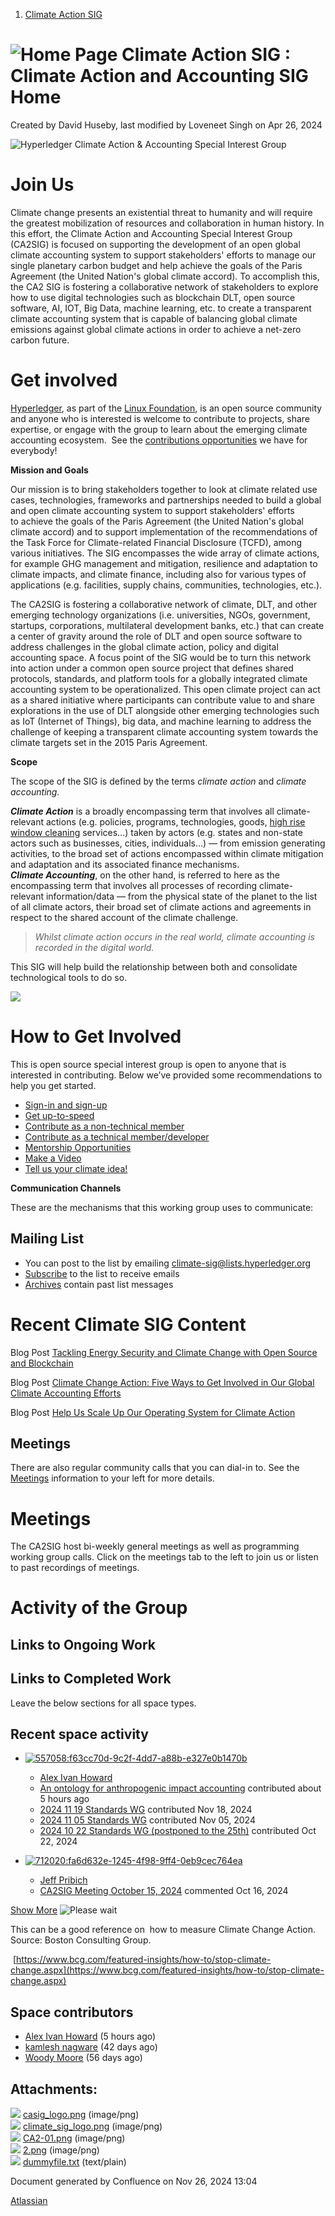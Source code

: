 1. [Climate Action SIG](index.html)

# ![Home Page](images/icons/contenttypes/home_page_16.png) Climate Action SIG : Climate Action and Accounting SIG Home

Created by David Huseby, last modified by Loveneet Singh on Apr 26, 2024

![](attachments/19005445/19010369.png?width=600 "Hyperledger Climate Action & Accounting Special Interest Group")

# **Join Us**

Climate change presents an existential threat to humanity and will require the greatest mobilization of resources and collaboration in human history. In this effort, the Climate Action and Accounting Special Interest Group (CA2SIG) is focused on supporting the development of an open global climate accounting system to support stakeholders' efforts to manage our single planetary carbon budget and help achieve the goals of the Paris Agreement (the United Nation's global climate accord). To accomplish this, the CA2 SIG is fostering a collaborative network of stakeholders to explore how to use digital technologies such as blockchain DLT, open source software, AI, IOT, Big Data, machine learning, etc. to create a transparent climate accounting system that is capable of balancing global climate emissions against global climate actions in order to achieve a net-zero carbon future.

# **Get involved**

[Hyperledger](https://www.hyperledger.org/), as part of the [Linux Foundation](https://www.linuxfoundation.org/), is an open source community and anyone who is interested is welcome to contribute to projects, share expertise, or engage with the group to learn about the emerging climate accounting ecosystem.  See the [contributions opportunities](How-to-Contribute_19006806.html) we have for everybody!

**Mission and Goals**

Our mission is to bring stakeholders together to look at climate related use cases, technologies, frameworks and partnerships needed to build a global and open climate accounting system to support stakeholders' efforts to achieve the goals of the Paris Agreement (the United Nation's global climate accord) and to support implementation of the recommendations of the Task Force for Climate-related Financial Disclosure (TCFD), among various initiatives. The SIG encompasses the wide array of climate actions, for example GHG management and mitigation, resilience and adaptation to climate impacts, and climate finance, including also for various types of applications (e.g. facilities, supply chains, communities, technologies, etc.).

The CA2SIG is fostering a collaborative network of climate, DLT, and other emerging technology organizations (i.e. universities, NGOs, government, startups, corporations, multilateral development banks, etc.) that can create a center of gravity around the role of DLT and open source software to address challenges in the global climate action, policy and digital accounting space. A focus point of the SIG would be to turn this network into action under a common open source project that defines shared protocols, standards, and platform tools for a globally integrated climate accounting system to be operationalized. This open climate project can act as a shared initiative where participants can contribute value to and share explorations in the use of DLT alongside other emerging technologies such as IoT (Internet of Things), big data, and machine learning to address the challenge of keeping a transparent climate accounting system towards the climate targets set in the 2015 Paris Agreement.

**Scope**

The scope of the SIG is defined by the terms *climate action* and *climate accounting.*  

***Climate Action*** is a broadly encompassing term that involves all climate-relevant actions (e.g. policies, programs, technologies, goods, [high rise window cleaning](https://ntpropertycare.com/high-rise-window-cleaning/) services…) taken by actors (e.g. states and non-state actors such as businesses, cities, individuals…) — from emission generating activities, to the broad set of actions encompassed within climate mitigation and adaptation and its associated finance mechanisms.  
***Climate Accounting***, on the other hand, is referred to here as the encompassing term that involves all processes of recording climate-relevant information/data — from the physical state of the planet to the list of all climate actors, their broad set of climate actions and agreements in respect to the shared account of the climate challenge.

> *Whilst climate action occurs in the real world, climate accounting is recorded in the digital world.*

This SIG will help build the relationship between both and consolidate technological tools to do so.

![](attachments/19005445/19005610.png?height=250)

# **How to Get Involved**

This is open source special interest group is open to anyone that is interested in contributing. Below we’ve provided some recommendations to help you get started.

- [Sign-in and sign-up](How-to-Contribute_19006806.html#HowtoContribute-sign-in-sign-up)
- [Get up-to-speed](How-to-Contribute_19006806.html#HowtoContribute-get-up-to-speed)
- [Contribute as a non-technical member](How-to-Contribute_19006806.html#HowtoContribute-contribute-as-non-technical-member)
- [Contribute as a technical member/developer](How-to-Contribute_19006806.html#HowtoContribute-contribute-as-technical-member)
- [Mentorship Opportunities](How-to-Contribute_19006806.html#HowtoContribute-mentorship-opportunities)
- [Make a Video](How-to-Contribute_19006806.html#HowtoContribute-make-video)
- [Tell us your climate idea!](https://lf-hyperledger.atlassian.net/wiki/display/CASIG/Tell+Us+Your+Climate+Idea)

**Communication Channels**

These are the mechanisms that this working group uses to communicate:

## **Mailing List**

- You can post to the list by emailing [climate-sig@lists.hyperledger.org](mailto:climate-sig@lists.hyperledger.org)
- [Subscribe](https://lists.hyperledger.org/g/climate-sig) to the list to receive emails
- [Archives](https://lists.hyperledger.org/g/climate-sig/topics) contain past list messages

# **Recent Climate SIG Content**

Blog Post [Tackling Energy Security and Climate Change with Open Source and Blockchain](https://www.hyperledger.org/blog/2022/04/19/tackling-energy-security-and-climate-change-with-open-source-and-blockchain)

Blog Post [Climate Change Action: Five Ways to Get Involved in Our Global Climate Accounting Efforts](https://www.hyperledger.org/blog/2021/05/11/climate-change-action-five-ways-to-get-involved-in-our-global-climate-accounting-efforts)

Blog Post [Help Us Scale Up Our Operating System for Climate Action](https://www.hyperledger.org/blog/2021/04/19/help-us-scale-up-our-operating-system-for-climate-action)

## **Meetings**

There are also regular community calls that you can dial-in to. See the [Meetings](Meetings_19005583.html) information to your left for more details.

# **Meetings**

The CA2SIG host bi-weekly general meetings as well as programming working group calls. Click on the meetings tab to the left to join us or listen to past recordings of meetings.

# **Activity of the Group**

## **Links to Ongoing Work**

## **Links to Completed Work**

Leave the below sections for all space types.

## Recent space activity

- [![](null/aa-avatar/557058:f63cc70d-9c2f-4dd7-a88b-e327e0b1470b "557058:f63cc70d-9c2f-4dd7-a88b-e327e0b1470b")](null/display/~557058%3Af63cc70d-9c2f-4dd7-a88b-e327e0b1470b)
  
  - [Alex Ivan Howard](null/display/~557058%3Af63cc70d-9c2f-4dd7-a88b-e327e0b1470b)
  - [An ontology for anthropogenic impact accounting](An-ontology-for-anthropogenic-impact-accounting_19009364.html "data-linked-resource-id=") contributed about 5 hours ago
  - [2024 11 19 Standards WG](2024-11-19-Standards-WG_54788544.html "data-linked-resource-id=") contributed Nov 18, 2024
  - [2024 11 05 Standards WG](2024-11-05-Standards-WG_45253204.html "data-linked-resource-id=") contributed Nov 05, 2024
  - [2024 10 22 Standards WG (postponed to the 25th)](35488442.html "data-linked-resource-id=") contributed Oct 22, 2024
- [![](null/aa-avatar/712020:fa6d632e-1245-4f98-9ff4-0eb9cec764ea "712020:fa6d632e-1245-4f98-9ff4-0eb9cec764ea")](null/display/~712020%3Afa6d632e-1245-4f98-9ff4-0eb9cec764ea)
  
  - [Jeff Pribich](null/display/~712020%3Afa6d632e-1245-4f98-9ff4-0eb9cec764ea)
  - [CA2SIG Meeting October 15, 2024](null/spaces/CASIG/pages/23887877/CA2SIG+Meeting+October+15+2024?focusedCommentId=33030433) commented Oct 16, 2024

[Show More](/wiki/plugins/recently-updated/changes.action?theme=social&pageSize=5&startIndex=5&searchToken=1&spaceKeys=CASIG&contentType=page%2C%20comment%2C%20blogpost&cursor=_f_NQ%3D%3D_sa_WzE3MjkxMTM3MDMwMDAsIlx0MzMwMzA0MzMgb1o1UF1BUD5nJ1peYFxcV21nb3RXIGNjIl0%3D) ![Please wait](images/icons/wait.gif)

This can be a good reference on  how to measure Climate Change Action. Source: Boston Consulting Group.

 [https://www.bcg.com/featured-insights/how-to/stop-climate-change.aspx](https://www.bcg.com/featured-insights/how-to/stop-climate-change.aspx)

## Space contributors

- [Alex Ivan Howard](/wiki/display/~557058%3Af63cc70d-9c2f-4dd7-a88b-e327e0b1470b) (5 hours ago)
- [kamlesh nagware](/wiki/display/~557058%3A8e1fc425-f938-4b39-ad13-9cd8b0ddde52) (42 days ago)
- [Woody Moore](/wiki/display/~70121%3A310f5eae-a11b-435a-ae52-42b0a796fe0b) (56 days ago)

## Attachments:

![](images/icons/bullet_blue.gif) [casig\_logo.png](attachments/19005445/19005600.png) (image/png)  
![](images/icons/bullet_blue.gif) [climate\_sig\_logo.png](attachments/19005445/19005605.png) (image/png)  
![](images/icons/bullet_blue.gif) [CA2-01.png](attachments/19005445/19005610.png) (image/png)  
![](images/icons/bullet_blue.gif) [2.png](attachments/19005445/19010369.png) (image/png)  
![](images/icons/bullet_blue.gif) [dummyfile.txt](attachments/19005445/19008346.txt) (text/plain)

Document generated by Confluence on Nov 26, 2024 13:04

[Atlassian](http://www.atlassian.com/)
